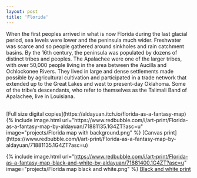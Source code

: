 ```yaml
---
layout: post
title: 'Florida'
---
```


When the first peoples arrived in what is now Florida during the last glacial period, sea levels were lower and the peninsula much wider. Freshwater was scarce and so people gathered around sinkholes and rain catchment basins. By the 16th century, the peninsula was populated by dozens of distinct tribes and peoples. The Apalachee were one of the larger tribes, with over 50,000 people living in the area between the Aucilla and Ochlockonee Rivers. They lived in large and dense settlements made possible by agricultural cultivation and participated in a trade network that extended up to the Great Lakes and west to present-day Oklahoma. Some of the tribe’s descendants, who refer to themselves as the Talimali Band of Apalachee, live in Louisiana. 

<br>
[Full size digital copies](https://aldayuan.itch.io/florida-as-a-fantasy-map)
{% include image.html url="https://www.redbubble.com/i/art-print/Florida-as-a-fantasy-map-by-aldayuan/71881135.1G4ZT?asc=u" image="projects/Florida map with background.png" %}
[Canvas print](https://www.redbubble.com/i/art-print/Florida-as-a-fantasy-map-by-aldayuan/71881135.1G4ZT?asc=u)

{% include image.html url="https://www.redbubble.com/i/art-print/Florida-as-a-fantasy-map-black-and-white-by-aldayuan/71881400.1G4ZT?asc=u" image="projects/Florida map black and white.png" %}
[Black and white print](https://www.redbubble.com/i/art-print/Florida-as-a-fantasy-map-black-and-white-by-aldayuan/71881400.1G4ZT?asc=u)
